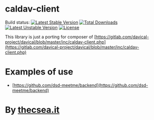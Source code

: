 # caldav-client
Build status: [![Latest Stable Version](https://poser.pugx.org/thecsea/caldav-client/v/stable)](https://packagist.org/packages/thecsea/caldav-client) [![Total Downloads](https://poser.pugx.org/thecsea/caldav-client/downloads)](https://packagist.org/packages/thecsea/caldav-client) [![Latest Unstable Version](https://poser.pugx.org/thecsea/caldav-client/v/unstable)](https://packagist.org/packages/thecsea/caldav-client) [![License](https://poser.pugx.org/thecsea/caldav-client/license)](https://packagist.org/packages/thecsea/caldav-client)

This library is just a porting for composer of [https://gitlab.com/davical-project/davical/blob/master/inc/caldav-client.php](https://gitlab.com/davical-project/davical/blob/master/inc/caldav-client.php)

# Examples of use
* [https://github.com/dsd-meetme/backend](https://github.com/dsd-meetme/backend)

# By [thecsea.it](http://thecsea.it)
